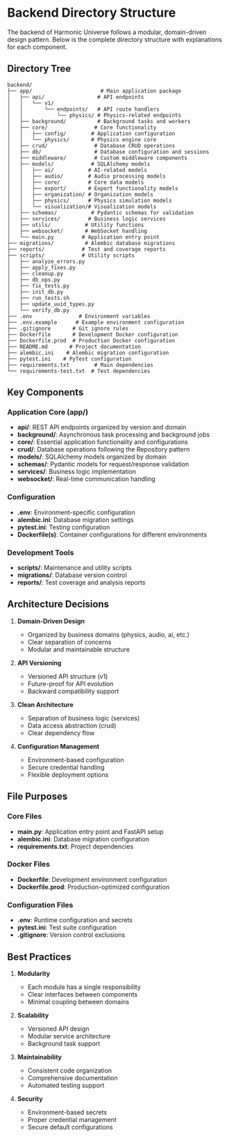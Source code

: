 # Backend Directory Structure

The backend of Harmonic Universe follows a modular, domain-driven design pattern. Below is the complete directory structure with explanations for each component.

## Directory Tree

```
backend/
├── app/                      # Main application package
│   ├── api/                 # API endpoints
│   │   └── v1/
│   │       └── endpoints/   # API route handlers
│   │           └── physics/ # Physics-related endpoints
│   ├── background/          # Background tasks and workers
│   ├── core/               # Core functionality
│   │   ├── config/        # Application configuration
│   │   └── physics/       # Physics engine core
│   ├── crud/               # Database CRUD operations
│   ├── db/                 # Database configuration and sessions
│   ├── middleware/         # Custom middleware components
│   ├── models/            # SQLAlchemy models
│   │   ├── ai/           # AI-related models
│   │   ├── audio/        # Audio processing models
│   │   ├── core/         # Core data models
│   │   ├── export/       # Export functionality models
│   │   ├── organization/ # Organization models
│   │   ├── physics/      # Physics simulation models
│   │   └── visualization/# Visualization models
│   ├── schemas/           # Pydantic schemas for validation
│   ├── services/         # Business logic services
│   ├── utils/           # Utility functions
│   ├── websocket/       # WebSocket handling
│   └── main.py         # Application entry point
├── migrations/          # Alembic database migrations
├── reports/            # Test and coverage reports
├── scripts/            # Utility scripts
│   ├── analyze_errors.py
│   ├── apply_fixes.py
│   ├── cleanup.py
│   ├── db_ops.py
│   ├── fix_tests.py
│   ├── init_db.py
│   ├── run_tests.sh
│   ├── update_uuid_types.py
│   └── verify_db.py
├── .env               # Environment variables
├── .env.example      # Example environment configuration
├── .gitignore       # Git ignore rules
├── Dockerfile       # Development Docker configuration
├── Dockerfile.prod  # Production Docker configuration
├── README.md       # Project documentation
├── alembic.ini    # Alembic migration configuration
├── pytest.ini    # PyTest configuration
├── requirements.txt        # Main dependencies
└── requirements-test.txt  # Test dependencies
```

## Key Components

### Application Core (app/)

- **api/**: REST API endpoints organized by version and domain
- **background/**: Asynchronous task processing and background jobs
- **core/**: Essential application functionality and configurations
- **crud/**: Database operations following the Repository pattern
- **models/**: SQLAlchemy models organized by domain
- **schemas/**: Pydantic models for request/response validation
- **services/**: Business logic implementation
- **websocket/**: Real-time communication handling

### Configuration

- **.env**: Environment-specific configuration
- **alembic.ini**: Database migration settings
- **pytest.ini**: Testing configuration
- **Dockerfile(s)**: Container configurations for different environments

### Development Tools

- **scripts/**: Maintenance and utility scripts
- **migrations/**: Database version control
- **reports/**: Test coverage and analysis reports

## Architecture Decisions

1. **Domain-Driven Design**

   - Organized by business domains (physics, audio, ai, etc.)
   - Clear separation of concerns
   - Modular and maintainable structure

2. **API Versioning**

   - Versioned API structure (v1)
   - Future-proof for API evolution
   - Backward compatibility support

3. **Clean Architecture**

   - Separation of business logic (services)
   - Data access abstraction (crud)
   - Clear dependency flow

4. **Configuration Management**
   - Environment-based configuration
   - Secure credential handling
   - Flexible deployment options

## File Purposes

### Core Files

- **main.py**: Application entry point and FastAPI setup
- **alembic.ini**: Database migration configuration
- **requirements.txt**: Project dependencies

### Docker Files

- **Dockerfile**: Development environment configuration
- **Dockerfile.prod**: Production-optimized configuration

### Configuration Files

- **.env**: Runtime configuration and secrets
- **pytest.ini**: Test suite configuration
- **.gitignore**: Version control exclusions

## Best Practices

1. **Modularity**

   - Each module has a single responsibility
   - Clear interfaces between components
   - Minimal coupling between domains

2. **Scalability**

   - Versioned API design
   - Modular service architecture
   - Background task support

3. **Maintainability**

   - Consistent code organization
   - Comprehensive documentation
   - Automated testing support

4. **Security**
   - Environment-based secrets
   - Proper credential management
   - Secure default configurations

